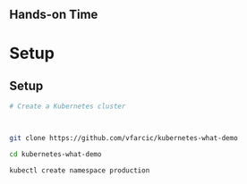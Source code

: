 <!-- .slide: data-background="../img/background/hands-on.jpg" -->
## Hands-on Time

# Setup


## Setup

```bash
# Create a Kubernetes cluster



git clone https://github.com/vfarcic/kubernetes-what-demo

cd kubernetes-what-demo

kubectl create namespace production
```
